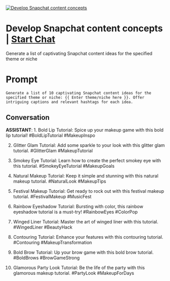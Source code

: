 
[![ Develop Snapchat content concepts](https://flow-prompt-covers.s3.us-west-1.amazonaws.com/icon/vintage/vint_11.png)](https://gptcall.net/chat.html?data=%7B%22contact%22%3A%7B%22id%22%3A%22ZbXqpx-YlDQs6soFlLHQc%22%2C%22flow%22%3Atrue%7D%7D)
#  Develop Snapchat content concepts | [Start Chat](https://gptcall.net/chat.html?data=%7B%22contact%22%3A%7B%22id%22%3A%22ZbXqpx-YlDQs6soFlLHQc%22%2C%22flow%22%3Atrue%7D%7D)
Generate a list of captivating Snapchat content ideas for the specified theme or niche



# Prompt

```
Generate a list of 10 captivating Snapchat content ideas for the specified theme or niche: {{ Enter theme/niche here }}. Offer intriguing captions and relevant hashtags for each idea.

```

## Conversation

**ASSISTANT**: 1. Bold Lip Tutorial: Spice up your makeup game with this bold lip tutorial! #BoldLipTutorial #MakeupInspo 



2. Glitter Glam Tutorial: Add some sparkle to your look with this glitter glam tutorial. #GlitterGlam #MakeupTutorial 



3. Smokey Eye Tutorial: Learn how to create the perfect smokey eye with this tutorial. #SmokeyEyeTutorial #MakeupGoals 



4. Natural Makeup Tutorial: Keep it simple and stunning with this natural makeup tutorial. #NaturalLook #MakeupTips 



5. Festival Makeup Tutorial: Get ready to rock out with this festival makeup tutorial. #FestivalMakeup #MusicFest 



6. Rainbow Eyeshadow Tutorial: Bursting with color, this rainbow eyeshadow tutorial is a must-try! #RainbowEyes #ColorPop 



7. Winged Liner Tutorial: Master the art of winged liner with this tutorial. #WingedLiner #BeautyHack 



8. Contouring Tutorial: Enhance your features with this contouring tutorial. #Contouring #MakeupTransformation 



9. Bold Brow Tutorial: Up your brow game with this bold brow tutorial. #BoldBrows #BrowGameStrong 



10. Glamorous Party Look Tutorial: Be the life of the party with this glamorous makeup tutorial. #PartyLook #MakeupForDays



